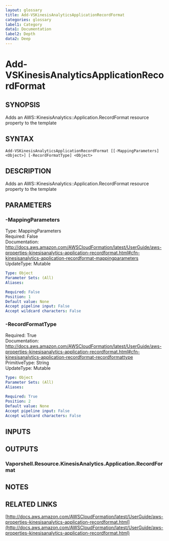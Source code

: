 ```yaml
---
layout: glossary
title: Add-VSKinesisAnalyticsApplicationRecordFormat
categories: glossary
label1: Category
data1: Documentation
label2: Depth
data2: Deep
---
```


# Add-VSKinesisAnalyticsApplicationRecordFormat

## SYNOPSIS
Adds an AWS::KinesisAnalytics::Application.RecordFormat resource property to the template

## SYNTAX

```
Add-VSKinesisAnalyticsApplicationRecordFormat [[-MappingParameters] <Object>] [-RecordFormatType] <Object>
```

## DESCRIPTION
Adds an AWS::KinesisAnalytics::Application.RecordFormat resource property to the template

## PARAMETERS

### -MappingParameters
Type: MappingParameters    
Required: False    
Documentation: http://docs.aws.amazon.com/AWSCloudFormation/latest/UserGuide/aws-properties-kinesisanalytics-application-recordformat.html#cfn-kinesisanalytics-application-recordformat-mappingparameters    
UpdateType: Mutable

```yaml
Type: Object
Parameter Sets: (All)
Aliases: 

Required: False
Position: 1
Default value: None
Accept pipeline input: False
Accept wildcard characters: False
```

### -RecordFormatType
Required: True    
Documentation: http://docs.aws.amazon.com/AWSCloudFormation/latest/UserGuide/aws-properties-kinesisanalytics-application-recordformat.html#cfn-kinesisanalytics-application-recordformat-recordformattype    
PrimitiveType: String    
UpdateType: Mutable

```yaml
Type: Object
Parameter Sets: (All)
Aliases: 

Required: True
Position: 2
Default value: None
Accept pipeline input: False
Accept wildcard characters: False
```

## INPUTS

## OUTPUTS

### Vaporshell.Resource.KinesisAnalytics.Application.RecordFormat

## NOTES

## RELATED LINKS

[http://docs.aws.amazon.com/AWSCloudFormation/latest/UserGuide/aws-properties-kinesisanalytics-application-recordformat.html](http://docs.aws.amazon.com/AWSCloudFormation/latest/UserGuide/aws-properties-kinesisanalytics-application-recordformat.html)

